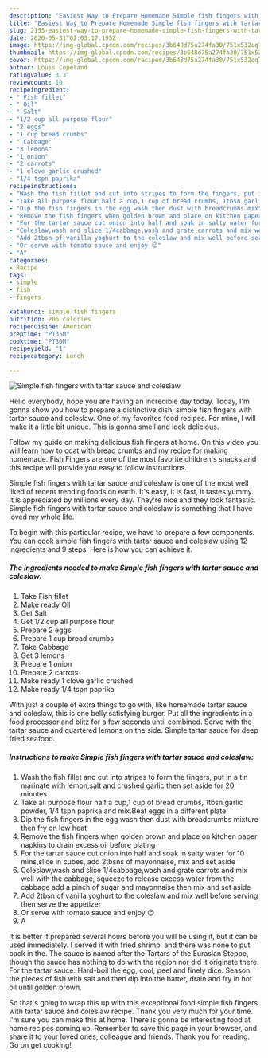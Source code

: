 ```yaml
---
description: "Easiest Way to Prepare Homemade Simple fish fingers with tartar sauce and coleslaw"
title: "Easiest Way to Prepare Homemade Simple fish fingers with tartar sauce and coleslaw"
slug: 2155-easiest-way-to-prepare-homemade-simple-fish-fingers-with-tartar-sauce-and-coleslaw
date: 2020-05-31T02:03:17.195Z
image: https://img-global.cpcdn.com/recipes/3b648d75a274fa30/751x532cq70/simple-fish-fingers-with-tartar-sauce-and-coleslaw-recipe-main-photo.jpg
thumbnail: https://img-global.cpcdn.com/recipes/3b648d75a274fa30/751x532cq70/simple-fish-fingers-with-tartar-sauce-and-coleslaw-recipe-main-photo.jpg
cover: https://img-global.cpcdn.com/recipes/3b648d75a274fa30/751x532cq70/simple-fish-fingers-with-tartar-sauce-and-coleslaw-recipe-main-photo.jpg
author: Louis Copeland
ratingvalue: 3.3
reviewcount: 10
recipeingredient:
- " Fish fillet"
- " Oil"
- " Salt"
- "1/2 cup all purpose flour"
- "2 eggs"
- "1 cup bread crumbs"
- " Cabbage"
- "3 lemons"
- "1 onion"
- "2 carrots"
- "1 clove garlic crushed"
- "1/4 tspn paprika"
recipeinstructions:
- "Wash the fish fillet and cut into stripes to form the fingers, put in a tin marinate with lemon,salt and crushed garlic then set aside for 20 minutes"
- "Take all purpose flour half a cup,1 cup of bread crumbs, 1tbsn garlic powder, 1/4 tspn paprika and mix.Beat eggs in a different plate"
- "Dip the fish fingers in the egg wash then dust with breadcrumbs mixture then fry on low heat"
- "Remove the fish fingers when golden brown and place on kitchen paper napkins to drain excess oil before plating"
- "For the tartar sauce cut onion into half and soak in salty water for 10 mins,slice in cubes, add 2tbsns of mayonnaise, mix and set aside"
- "Coleslaw,wash and slice 1/4cabbage,wash and grate carrots and mix well with the cabbage, squeeze to release excess water from the cabbage add a pinch of sugar and mayonnaise then mix and set aside"
- "Add 2tbsn of vanilla yoghurt to the coleslaw and mix well before serving then serve the appetizer"
- "Or serve with tomato sauce and enjoy 😊"
- "A"
categories:
- Recipe
tags:
- simple
- fish
- fingers

katakunci: simple fish fingers 
nutrition: 206 calories
recipecuisine: American
preptime: "PT35M"
cooktime: "PT30M"
recipeyield: "1"
recipecategory: Lunch

---
```



![Simple fish fingers with tartar sauce and coleslaw](https://img-global.cpcdn.com/recipes/3b648d75a274fa30/751x532cq70/simple-fish-fingers-with-tartar-sauce-and-coleslaw-recipe-main-photo.jpg)

Hello everybody, hope you are having an incredible day today. Today, I'm gonna show you how to prepare a distinctive dish, simple fish fingers with tartar sauce and coleslaw. One of my favorites food recipes. For mine, I will make it a little bit unique. This is gonna smell and look delicious.

Follow my guide on making delicious fish fingers at home. On this video you will learn how to coat with bread crumbs and my recipe for making homemade. Fish Fingers are one of the most favorite children&#39;s snacks and this recipe will provide you easy to follow instructions.

Simple fish fingers with tartar sauce and coleslaw is one of the most well liked of recent trending foods on earth. It's easy, it is fast, it tastes yummy. It is appreciated by millions every day. They're nice and they look fantastic. Simple fish fingers with tartar sauce and coleslaw is something that I have loved my whole life.


To begin with this particular recipe, we have to prepare a few components. You can cook simple fish fingers with tartar sauce and coleslaw using 12 ingredients and 9 steps. Here is how you can achieve it.

<!--inarticleads1-->

##### The ingredients needed to make Simple fish fingers with tartar sauce and coleslaw:

1. Take  Fish fillet
1. Make ready  Oil
1. Get  Salt
1. Get 1/2 cup all purpose flour
1. Prepare 2 eggs
1. Prepare 1 cup bread crumbs
1. Take  Cabbage
1. Get 3 lemons
1. Prepare 1 onion
1. Prepare 2 carrots
1. Make ready 1 clove garlic crushed
1. Make ready 1/4 tspn paprika


With just a couple of extra things to go with, like homemade tartar sauce and coleslaw, this is one belly satisfying burger. Put all the ingredients in a food processor and blitz for a few seconds until combined. Serve with the tartar sauce and quartered lemons on the side. Simple tartar sauce for deep fried seafood. 

<!--inarticleads2-->

##### Instructions to make Simple fish fingers with tartar sauce and coleslaw:

1. Wash the fish fillet and cut into stripes to form the fingers, put in a tin marinate with lemon,salt and crushed garlic then set aside for 20 minutes
1. Take all purpose flour half a cup,1 cup of bread crumbs, 1tbsn garlic powder, 1/4 tspn paprika and mix.Beat eggs in a different plate
1. Dip the fish fingers in the egg wash then dust with breadcrumbs mixture then fry on low heat
1. Remove the fish fingers when golden brown and place on kitchen paper napkins to drain excess oil before plating
1. For the tartar sauce cut onion into half and soak in salty water for 10 mins,slice in cubes, add 2tbsns of mayonnaise, mix and set aside
1. Coleslaw,wash and slice 1/4cabbage,wash and grate carrots and mix well with the cabbage, squeeze to release excess water from the cabbage add a pinch of sugar and mayonnaise then mix and set aside
1. Add 2tbsn of vanilla yoghurt to the coleslaw and mix well before serving then serve the appetizer
1. Or serve with tomato sauce and enjoy 😊
1. A


It is better if prepared several hours before you will be using it, but it can be used immediately. I served it with fried shrimp, and there was none to put back in the. The sauce is named after the Tartars of the Eurasian Steppe, though the sauce has nothing to do with the region nor did it originate there. For the tartar sauce: Hard-boil the egg, cool, peel and finely dice. Season the pieces of fish with salt and then dip into the batter, drain and fry in hot oil until golden brown. 

So that's going to wrap this up with this exceptional food simple fish fingers with tartar sauce and coleslaw recipe. Thank you very much for your time. I'm sure you can make this at home. There is gonna be interesting food at home recipes coming up. Remember to save this page in your browser, and share it to your loved ones, colleague and friends. Thank you for reading. Go on get cooking!

